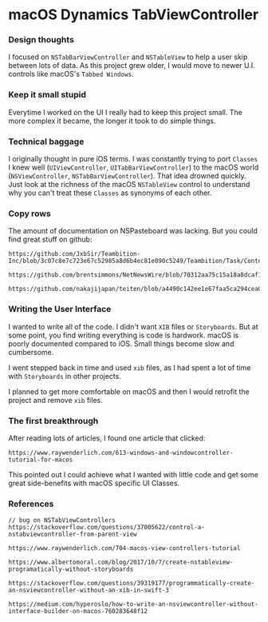 # macOS Dynamics TabViewController
### Design thoughts
I  focused on `NSTabBarViewController` and `NSTableView` to help a user skip between lots of data.  As this project grew older, I would move to newer U.I. controls like macOS's `Tabbed Windows`.

### Keep it small stupid
Everytime I worked on the UI I really had to keep this project small.  The more complex it became, the longer it took to do simple things.

### Technical baggage
I originally thought in pure iOS terms. I was constantly trying to port `Classes` I knew well (`UIViewController`, `UITabBarViewController`) to the macOS world (`NSViewController`, `NSTabBarViewController`).  That idea drowned quickly.  Just look at the richness of the macOS `NSTableView` control to understand why you can't treat these `Classes` as synonyms of each other.

### Copy rows
The amount of documentation on NSPasteboard was lacking.  But you could find great stuff on github:
```
https://github.com/JxbSir/Teambition-Inc/blob/3c07c8e7c723e67c52985a8d6b4ec81e090c5249/Teambition/Task/Content/TaskBaseViewController.swift

https://github.com/brentsimmons/NetNewsWire/blob/70312aa75c15a18a8dcaf14ad15679e4a15c3403/Shared/SmartFeeds/SmartFeedPasteboardWriter.swift

https://github.com/nakajijapan/teiten/blob/a4490c142ee1e67faa5ca294cea03b4b3f1810a8/teiten/Classes/FileEntity.swift
```
### Writing the User Interface
I wanted to write all of the code. I didn't want `XIB` files or `Storyboards`.  But at some point, you find writing everything is code is hardwork.  macOS is poorly documented compared to iOS.  Small things become slow and cumbersome.  

I went stepped back in time and used  `xib` files, as I had spent a lot of time with `Storyboards` in other projects.

I planned to get more comfortable on macOS and then I would retrofit the project and remove `xib` files.

### The first breakthrough
After reading lots of articles, I found one article that clicked:
```
https://www.raywenderlich.com/613-windows-and-windowcontroller-tutorial-for-macos
```
This pointed out I could achieve what I wanted with little code and get some great side-benefits with macOS specific UI Classes.


### References
```
// bug on NSTabViewControllers
https://stackoverflow.com/questions/37005622/control-a-nstabviewcontroller-from-parent-view

https://www.raywenderlich.com/704-macos-view-controllers-tutorial

https://www.albertomoral.com/blog/2017/10/7/create-nstableview-programatically-without-storyboards

https://stackoverflow.com/questions/39319177/programmatically-create-an-nsviewcontroller-without-an-xib-in-swift-3

https://medium.com/hyperoslo/how-to-write-an-nsviewcontroller-without-interface-builder-on-macos-760283648f12
```
